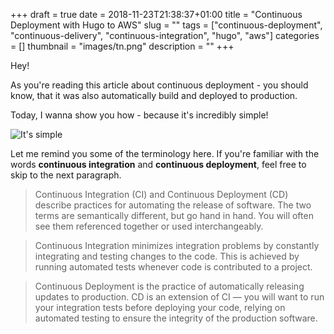 +++
draft = true
date = 2018-11-23T21:38:37+01:00
title = "Continuous Deployment with Hugo to AWS"
slug = ""
tags = ["continuous-deployment", "continuous-delivery", "continuous-integration", "hugo", "aws"]
categories = []
thumbnail = "images/tn.png"
description = ""
+++

Hey!

As you're reading this article about continuous deployment - you should know, that it was also automatically build and deployed to production.

Today, I wanna show you how - because it's incredibly simple!

![It's simple](https://media.giphy.com/media/3o6Zt16nOfEI0C9sPu/giphy.gif)

Let me remind you some of the terminology here. If you're familiar with the words **continuous integration** and **continuous deployment**, 
feel free to skip to the next paragraph.

> Continuous Integration (CI) and Continuous Deployment (CD) describe practices for automating the release of software. The two terms are semantically different, but go hand in hand. You will often see them referenced together or used interchangeably.

> Continuous Integration minimizes integration problems by constantly integrating and testing changes to the code. This is achieved by running automated tests whenever code is contributed to a project.

> Continuous Deployment is the practice of automatically releasing updates to production. CD is an extension of CI — you will want to run your integration tests before deploying your code, relying on automated testing to ensure the integrity of the production software.

